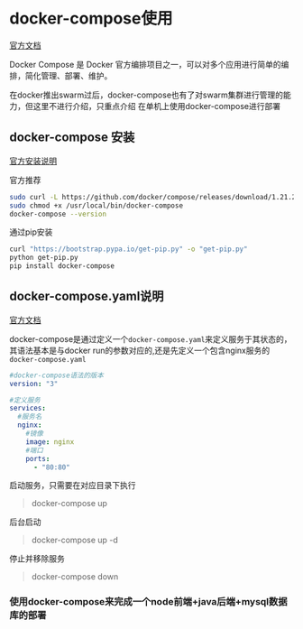 # docker-compose使用

[官方文档](https://docs.docker.com/compose/)

Docker Compose 是 Docker 官方编排项目之一，可以对多个应用进行简单的编排，简化管理、部署、维护。

在docker推出swarm过后，docker-compose也有了对swarm集群进行管理的能力，但这里不进行介绍，只重点介绍
在单机上使用docker-compose进行部署

## docker-compose 安装

[官方安装说明](https://docs.docker.com/compose/install/)

官方推荐
```bash
sudo curl -L https://github.com/docker/compose/releases/download/1.21.2/docker-compose-$(uname -s)-$(uname -m) -o /usr/local/bin/docker-compose
sudo chmod +x /usr/local/bin/docker-compose
docker-compose --version
```

通过pip安装
```bash
curl "https://bootstrap.pypa.io/get-pip.py" -o "get-pip.py"
python get-pip.py
pip install docker-compose
```

## docker-compose.yaml说明
[官方文档](https://docs.docker.com/compose/compose-file/)

docker-compose是通过定义一个`docker-compose.yaml`来定义服务于其状态的，
其语法基本是与docker run的参数对应的,还是先定义一个包含nginx服务的`docker-compose.yaml`

```yaml
#docker-compose语法的版本
version: "3"

#定义服务
services:
  #服务名
  nginx:
    #镜像    
    image: nginx
    #端口
    ports:
      - "80:80"
```

启动服务，只需要在对应目录下执行

> docker-compose up

后台启动

> docker-compose up -d

停止并移除服务

> docker-compose down

### 使用docker-compose来完成一个node前端+java后端+mysql数据库的部署









